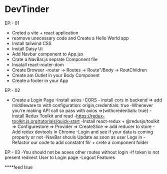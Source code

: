 # DevTinder


EP:- 01
- Creted a vite + react application
- reamove unecessary code and Create a Hello World app
- Install tailwind CSS
- Install Daisy Ui
- Add Navbar component to App.jsx
- Crate a NavBar.js seprate Component file
- Insatall react-router-dom
- Create Browser -router -> Routes -> Route"/Body -> RoutChildren
- Create am Outlet in your Body Component
- Create a footer in your App

EP:- 02
- Create a Login Page
-Install axios
-CORS - install cors in backend => add middleware to with configuration: origin,credentials: true
-Whenever you're making API call so pass with axios =>{withcredentials: true}
-Install Redux Toolkit and read -https://redux-toolkit.js.org/tutorials/quick-start 
-Install react-redux + @redusjs/toolkit => Configurestore => Provider => CreateSlice => add reducer to store
-Add redux devtools in Chrome
-Login and see if your data is coming properly or not
-NavBar shouls Update as soon as user Logs in
-Refactor our code to add constatnt filr + crete a component folder



EP:- 03
-You should not be acees other routes without login 
-If token is not present redirect User to Login page
-Logout Features

****feed Isue